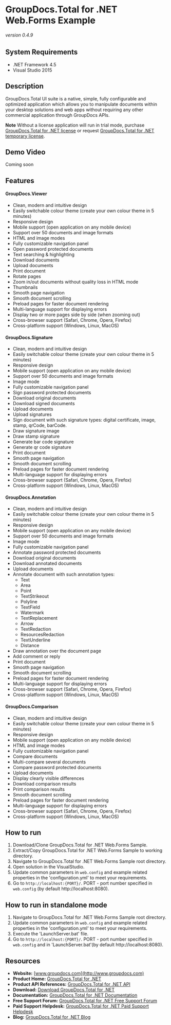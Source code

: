 # GroupDocs.Total for .NET Web.Forms Example
###### version 0.4.9


## System Requirements
- .NET Framework 4.5
- Visual Studio 2015


## Description
GroupDocs.Total UI suite is a native, simple, fully configurable and optimized application which allows you to manipulate documents within your desktop solutions and web apps without requiring any other commercial application through GroupDocs APIs.

**Note** Without a license application will run in trial mode, purchase [GroupDocs.Total for .NET license](https://purchase.groupdocs.com/order-online-step-1-of-8.aspx) or request [GroupDocs.Total for .NET temporary license](https://purchase.groupdocs.com/temporary-license).


## Demo Video
Coming soon


## Features
#### GroupDocs.Viewer
- Clean, modern and intuitive design
- Easily switchable colour theme (create your own colour theme in 5 minutes)
- Responsive design
- Mobile support (open application on any mobile device)
- Support over 50 documents and image formats
- HTML and image modes
- Fully customizable navigation panel
- Open password protected documents
- Text searching & highlighting
- Download documents
- Upload documents
- Print document
- Rotate pages
- Zoom in/out documents without quality loss in HTML mode
- Thumbnails
- Smooth page navigation
- Smooth document scrolling
- Preload pages for faster document rendering
- Multi-language support for displaying errors
- Display two or more pages side by side (when zooming out)
- Cross-browser support (Safari, Chrome, Opera, Firefox)
- Cross-platform support (Windows, Linux, MacOS)
#### GroupDocs.Signature
- Clean, modern and intuitive design
- Easily switchable colour theme (create your own colour theme in 5 minutes)
- Responsive design
- Mobile support (open application on any mobile device)
- Support over 50 documents and image formats
- Image mode
- Fully customizable navigation panel
- Sign password protected documents
- Download original documents
- Download signed documents
- Upload documents
- Upload signatures
- Sign document with such signature types: digital certificate, image, stamp, qrCode, barCode.
- Draw signature image
- Draw stamp signature
- Generate bar code signature
- Generate qr code signature
- Print document
- Smooth page navigation
- Smooth document scrolling
- Preload pages for faster document rendering
- Multi-language support for displaying errors
- Cross-browser support (Safari, Chrome, Opera, Firefox)
- Cross-platform support (Windows, Linux, MacOS)
#### GroupDocs.Annotation
- Clean, modern and intuitive design
- Easily switchable colour theme (create your own colour theme in 5 minutes)
- Responsive design
- Mobile support (open application on any mobile device)
- Support over 50 documents and image formats
- Image mode
- Fully customizable navigation panel
- Annotate password protected documents
- Download original documents
- Download annotated documents
- Upload documents
- Annotate document with such annotation types: 
   * Text
   * Area
   * Point
   * TextStrikeout
   * Polyline
   * TextField
   * Watermark
   * TextReplacement
   * Arrow
   * TextRedaction
   * ResourcesRedaction
   * TextUnderline
   * Distance
- Draw annotation over the document page
- Add comment or reply
- Print document
- Smooth page navigation
- Smooth document scrolling
- Preload pages for faster document rendering
- Multi-language support for displaying errors
- Cross-browser support (Safari, Chrome, Opera, Firefox)
- Cross-platform support (Windows, Linux, MacOS)
#### GroupDocs.Comparison
- Clean, modern and intuitive design
- Easily switchable colour theme (create your own colour theme in 5 minutes)
- Responsive design
- Mobile support (open application on any mobile device)
- HTML and image modes
- Fully customizable navigation panel
- Compare documents
- Multi-compare several documents
- Compare password protected documents
- Upload documents
- Display clearly visible differences
- Download comparison results
- Print comparison results
- Smooth document scrolling
- Preload pages for faster document rendering
- Multi-language support for displaying errors
- Cross-browser support (Safari, Chrome, Opera, Firefox)
- Cross-platform support (Windows, Linux, MacOS)

## How to run
1. Download/Clone GroupDocs.Total for .NET Web.Forms Sample.
2. Extract/Copy GroupDocs.Total for .NET Web.Forms Sample to working directory.
3. Navigate to GroupDocs.Total for .NET Web.Forms Sample root directory.
4. Open solution in the VisualStudio.
5. Update common parameters in `web.config` and example related properties in the 'configuration.yml' to meet your requirements.
6. Go to `http://localhost:{PORT}/`.
PORT - port number specified in `web.config` (by default http://localhost:8080).

## How to run in standalone mode
1. Navigate to GroupDocs.Total for .NET Web.Forms Sample root directory.
5. Update common parameters in `web.config` and example related properties in the 'configuration.yml' to meet your requirements.
3. Execute the 'LaunchServer.bat' file.
4. Go to `http://localhost:{PORT}/`.
PORT - port number specified in `web.config` and in 'LaunchServer.bat'(by default http://localhost:8080).

## Resources
- **Website:** [www.groupdocs.com](http://www.groupdocs.com)
- **Product Home:** [GroupDocs.Total for .NET](https://products.groupdocs.com/total/NET)
- **Product API References:** [GroupDocs.Total for .NET API](https://apireference.groupdocs.com)
- **Download:** [Download GroupDocs.Total for .NET](http://downloads.groupdocs.com/total/NET)
- **Documentation:** [GroupDocs.Total for .NET Documentation](https://docs.groupdocs.com/dashboard.action)
- **Free Support Forum:** [GroupDocs.Total for .NET Free Support Forum](https://forum.groupdocs.com/c/total)
- **Paid Support Helpdesk:** [GroupDocs.Total for .NET Paid Support Helpdesk](https://helpdesk.groupdocs.com)
- **Blog:** [GroupDocs.Total for .NET Blog](https://blog.groupdocs.com/category/groupdocs-total-product-family)
